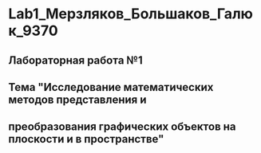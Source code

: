 # Lab1_Мерзляков_Большаков_Галюк_9370
## Лабораторная работа №1 
## Тема "Исследование математических методов представления и
## преобразования графических объектов на плоскости и в пространстве"
